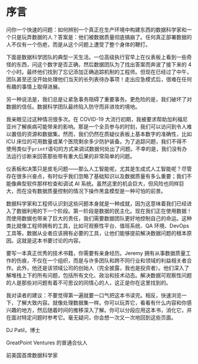 # 序言

问你一个快速的问题：如何辨别一个真正在生产环境中构建东西的数据科学家和一个只是玩弄数据的人？答案是：他们被数据质量彻底搞崩了。任何真正部署数据的人不仅有一个伤疤，而是从这个问题上遭受了整个身体的鞭打。

下面是数据科学团队的典型一天生活。一位高级执行官早上在仪表板上看到一些奇怪的东西，问这个数字是否正确，然后数据团队为了找出答案而奔波了接下来的 4 个小时。最终他们找到了忘记添加正确追踪机制的工程师。但现在已经过了中午，团队甚至还没开始处理他们当天的长列表待办事项！走出应急模式后，很难在任何有趣的事情上取得进展。

另一种说法是，我们总是让紧急事务阻碍了重要事务。更危险的是，我们破坏了对数据的信任。数据科学团队最终陷入防守而非进攻的境地。

我亲眼见过这种情况很多次。在 COVID-19 大流行初期，我被要求帮助加利福尼亚州了解疾病可能带来的影响。那是一个全员参与的时刻，我们可以访问到令人难以置信的资源和数据集。然而，我们仍然在质疑仪表板上基本数字的准确性，比如 ICU 床位的可用数量或某个医院剩余多少防护装备。为了追踪问题，我们不得不使用类似于`printf`语句的方式来调试数据何处出了问题。不幸的是，我们没有办法运行诊断来回答那些带有重大后果的非常简单的问题。

仪表板和决策只是皮毛问题——那么人工智能呢，尤其是生成式人工智能呢？尽管存在很多兴奋点，有时似乎我们忽略了基础知识以及数据质量有多么重要；我们不能像典型软件那样检查和调试 AI 系统。虽然这里的机会巨大，但风险也同样巨大，而在没有数据质量控制的情况下操作黑盒模型是一种可怕的前景。

数据科学家和工程师认识到这些问题本身就是一种成就，因为这意味着我们已经进入了数据利用的下一个阶段。第一阶段是数据的民主化。现在我们正在使用数据！而使用数据也带来了巨大的责任，我们需要数据团队更好地控制自己的命运。这种类比就像工程师拥有的工具，比如可观察性平台、值班系统、QA 环境、DevOps 工具等。数据从业者应该拥有必要的工具，让他们能够提前解决数据问题的根本原因。这就是这本书要讨论的内容。

要写一本真正优秀的技术书籍，你需要有亲身经历。Jeremy 拥有从事数据质量工作的伤痕，不仅在一个组织，而是与许多团队和跨不同行业和领域的利益相关者合作。此外，他还是该领域公司的创始人（完全披露，我也是投资者）。他们深入了解堆栈上下的所有问题，包括所有文化、政治和技术动态。解决数据可观察性问题的人是那些对问题有着不可思议的同情心的人，这正是你在这里找到的。

我对读者的建议：不要觉得第一遍就要一口气把这本书读完。相反，快速浏览一下，了解大致内容。就像处理数据集一样。你可以玩弄它，看看有什么内容和你感兴趣的地方，然后随着时间的推移深入了解。你可以分段应用这本书，消化它，并在面对特定问题时参考它。毫无疑问，你会想一次又一次地回到这些页面。

DJ Patil，博士

GreatPoint Ventures 的普通合伙人

前美国首席数据科学家
